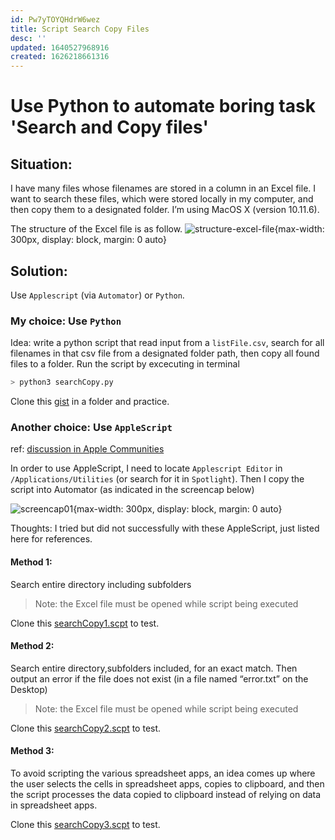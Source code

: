 ```yaml
---
id: Pw7yTOYQHdrW6wez
title: Script Search Copy Files
desc: ''
updated: 1640527968916
created: 1626218661316
---
```

# Use Python to automate boring task 'Search and Copy files'

## Situation: 
I have many files whose filenames are stored in a column in an Excel file. I want to search these files, which were stored locally in my computer, and then copy them to a designated folder. I’m using MacOS X (version 10.11.6).

The structure of the Excel file is as follow.
![structure-excel-file](https://i.imgur.com/troM71w.png){max-width: 300px, display: block, margin: 0 auto}


## Solution:

Use `Applescript` (via `Automator`) or `Python`.

### My choice: Use `Python`  
Idea: write a python script that read input from a `listFile.csv`, search for all filenames in that csv file from a designated folder path, then copy all found files to a folder. Run the script by excecuting in terminal
```bash
> python3 searchCopy.py
```

Clone this [gist](https://gist.github.com/h7b/70646c21acf1bc9e83c405ef14cbf1f9) in a folder and practice.

### Another choice: Use `AppleScript`
ref: [discussion in Apple Communities](https://discussions.apple.com/thread/5528059?tstart=0)

In order to use AppleScript, I need to locate `Applescript Editor` in `/Applications/Utilities` (or search for it in `Spotlight`). Then I copy the script into Automator (as indicated in the screencap below)

![screencap01](https://i.imgur.com/YFb4Ft4.png){max-width: 300px, display: block, margin: 0 auto}

Thoughts: I tried but did not successfully with these AppleScript, just listed here for references.

#### Method 1:
Search entire directory including subfolders
> Note: the Excel file must be opened while script being executed

Clone this [searchCopy1.scpt](https://gist.github.com/h7b/70646c21acf1bc9e83c405ef14cbf1f9#file-searchcopy1-scpt) to test.

#### Method 2:
Search entire directory,subfolders included, for an exact match. Then output an error if the file does not exist (in a file named “error.txt” on the Desktop)

> Note: the Excel file must be opened while script being executed

Clone this [searchCopy2.scpt](https://gist.github.com/h7b/70646c21acf1bc9e83c405ef14cbf1f9#file-searchcopy2-scpt) to test.

#### Method 3:
To avoid scripting the various spreadsheet apps, an idea comes up where the user selects the cells in spreadsheet apps, copies to clipboard, and then the script processes the data copied to clipboard instead of relying on data in spreadsheet apps.

Clone this [searchCopy3.scpt](https://gist.github.com/h7b/70646c21acf1bc9e83c405ef14cbf1f9#file-searchcopy3-scpt) to test.